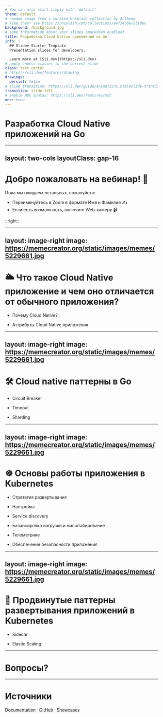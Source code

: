```yaml
---
# You can also start simply with 'default'
theme: default
# random image from a curated Unsplash collection by Anthony
# like them? see https://unsplash.com/collections/94734566/slidev
background: /background.jpg
# some information about your slides (markdown enabled)
title: Разработка Cloud Native приложений на Go
info: |
  ## Slidev Starter Template
  Presentation slides for developers.

  Learn more at [Sli.dev](https://sli.dev)
# apply unocss classes to the current slide
class: text-center
# https://sli.dev/features/drawing
drawings:
  persist: false
# slide transition: https://sli.dev/guide/animations.html#slide-transitions
transition: slide-left
# enable MDC Syntax: https://sli.dev/features/mdc
mdc: true
---
```


# Разработка Cloud Native приложений на Go

<div class="abs-br m-6 flex gap-2">
  <a href="https://github.com/vokinneberg/ya-practicum-go-cloud-native-workshop" target="_blank" alt="GitHub" title="Open in GitHub"
    class="text-xl slidev-icon-btn opacity-50 !border-none !hover:text-white">
    <carbon-logo-github />
  </a>
</div>

---
layout: two-cols
layoutClass: gap-16
---

# Добро пожаловать на вебинар! 🤗

Пока мы ожидаем остальных, пожалуйста:

- Переименуйтесь в Zoom в формате Имя и Фамилия ✍️
- Если есть возможность, включите Web-камеру 📹

::right::

<Toc v-click minDepth="1" maxDepth="2"></Toc>

<style>

</style>

---
layout: image-right
image: https://memecreator.org/static/images/memes/5229661.jpg
---

# 🌥️ Что такое Cloud Native приложение и чем оно отличается от обычного приложения?

<v-click>

  - Почему Cloud Native?

</v-click>

<v-click>

  - Аттрибуты Cloud Native приложения

</v-click>

---
layout: image-right
image: https://memecreator.org/static/images/memes/5229661.jpg
---

# 🛠️ Cloud native паттерны в Go

<v-click>

  -  Circuit Breaker

</v-click>

<v-click>

  - Timeout

</v-click>

<v-click>

  - Sharding

</v-click>

---
layout: image-right
image: https://memecreator.org/static/images/memes/5229661.jpg
---

# ☸️ Основы работы приложения в Kubernetes

<v-click>

  - Стратегия развертывания

</v-click>

<v-click>

  - Настройка

</v-click>

<v-click>

  - Service discovery

</v-click>

<v-click>

  - Балансировка нагрузки и масштабирование

</v-click>

<v-click>

  - Телеметрияе

</v-click>

<v-click>

  - Обеспечение безопасности приложения

</v-click>

---
layout: image-right
image: https://memecreator.org/static/images/memes/5229661.jpg
---

# 🚀 Продвинутые паттерны развертывания приложений в Kubernetes

<v-click>

  - Sidecar

</v-click>

<v-click>

  - Elastic Scaling

</v-click>

---

# Вопросы?

---

# Источники

[Documentation](https://sli.dev) · [GitHub](https://github.com/slidevjs/slidev) · [Showcases](https://sli.dev/resources/showcases)

<PoweredBySlidev mt-10 />
